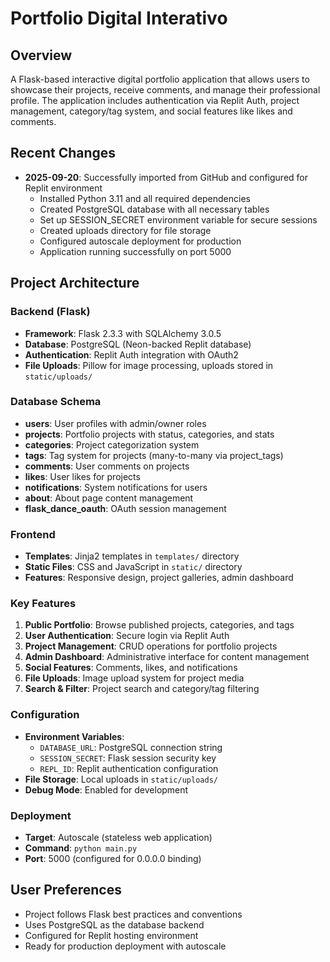 # Portfolio Digital Interativo

## Overview
A Flask-based interactive digital portfolio application that allows users to showcase their projects, receive comments, and manage their professional profile. The application includes authentication via Replit Auth, project management, category/tag system, and social features like likes and comments.

## Recent Changes
- **2025-09-20**: Successfully imported from GitHub and configured for Replit environment
  - Installed Python 3.11 and all required dependencies
  - Created PostgreSQL database with all necessary tables
  - Set up SESSION_SECRET environment variable for secure sessions
  - Created uploads directory for file storage
  - Configured autoscale deployment for production
  - Application running successfully on port 5000

## Project Architecture

### Backend (Flask)
- **Framework**: Flask 2.3.3 with SQLAlchemy 3.0.5
- **Database**: PostgreSQL (Neon-backed Replit database)
- **Authentication**: Replit Auth integration with OAuth2
- **File Uploads**: Pillow for image processing, uploads stored in `static/uploads/`

### Database Schema
- **users**: User profiles with admin/owner roles
- **projects**: Portfolio projects with status, categories, and stats
- **categories**: Project categorization system
- **tags**: Tag system for projects (many-to-many via project_tags)
- **comments**: User comments on projects
- **likes**: User likes for projects
- **notifications**: System notifications for users
- **about**: About page content management
- **flask_dance_oauth**: OAuth session management

### Frontend
- **Templates**: Jinja2 templates in `templates/` directory
- **Static Files**: CSS and JavaScript in `static/` directory
- **Features**: Responsive design, project galleries, admin dashboard

### Key Features
1. **Public Portfolio**: Browse published projects, categories, and tags
2. **User Authentication**: Secure login via Replit Auth
3. **Project Management**: CRUD operations for portfolio projects
4. **Admin Dashboard**: Administrative interface for content management
5. **Social Features**: Comments, likes, and notifications
6. **File Uploads**: Image upload system for project media
7. **Search & Filter**: Project search and category/tag filtering

### Configuration
- **Environment Variables**: 
  - `DATABASE_URL`: PostgreSQL connection string
  - `SESSION_SECRET`: Flask session security key
  - `REPL_ID`: Replit authentication configuration
- **File Storage**: Local uploads in `static/uploads/`
- **Debug Mode**: Enabled for development

### Deployment
- **Target**: Autoscale (stateless web application)
- **Command**: `python main.py`
- **Port**: 5000 (configured for 0.0.0.0 binding)

## User Preferences
- Project follows Flask best practices and conventions
- Uses PostgreSQL as the database backend
- Configured for Replit hosting environment
- Ready for production deployment with autoscale